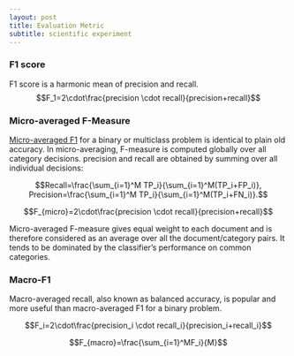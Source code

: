 ```yaml
---
layout: post
title: Evaluation Metric
subtitle: scientific experiment
---
```



<script type="text/javascript" src="http://cdn.mathjax.org/mathjax/latest/MathJax.js?config=default"></script>

### F1 score ###

F1 score is a harmonic mean of precision and recall. $$F_1=2\cdot\frac{precision \cdot recall}{precision+recall}$$

### Micro-averaged F-Measure ###

[Micro-averaged F1](http://citeseerx.ist.psu.edu/viewdoc/download?doi=10.1.1.104.8244&rep=rep1&type=pdf "original paper") for a binary or multiclass problem is identical to plain old accuracy. In micro-averaging, F-measure is computed globally over all category decisions. precision and recall are obtained by summing over all individual decisions:

$$Recall=\frac{\sum_{i=1}^M TP_i}{\sum_{i=1}^M(TP_i+FP_i)}, Precision=\frac{\sum_{i=1}^M  TP_i}{\sum_{i=1}^M(TP_i+FN_i)}.$$


$$F_{micro}=2\cdot\frac{precision \cdot recall}{precision+recall}$$

Micro-averaged F-measure gives equal weight to each document and is therefore considered as an average over all the document/category pairs. It tends to be dominated by the classifier’s performance on common categories.

### Macro-F1 ###

Macro-averaged recall, also known as balanced accuracy, is popular and more useful than macro-averaged F1 for a binary problem.

$$F_i=2\cdot\frac{precision_i \cdot recall_i}{precision_i+recall_i}$$

$$F_{macro}=\frac{\sum_{i=1}^MF_i}{M}$$
